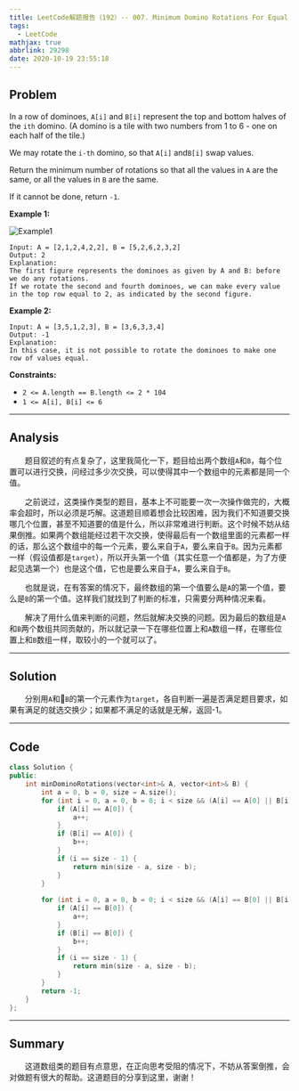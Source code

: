 ```yaml
---
title: LeetCode解题报告（192）-- 007. Minimum Domino Rotations For Equal Row
tags:
  - LeetCode
mathjax: true
abbrlink: 29298
date: 2020-10-19 23:55:18
---
```


## Problem

In a row of dominoes, `A[i]` and `B[i]` represent the top and bottom halves of the `ith` domino.  (A domino is a tile with two numbers from 1 to 6 - one on each half of the tile.)

We may rotate the `i-th` domino, so that `A[i]` and`B[i]` swap values.

Return the minimum number of rotations so that all the values in `A` are the same, or all the values in `B` are the same.

If it cannot be done, return `-1`.

<!-- more -->

**Example 1:**

![Example1](https://assets.leetcode.com/uploads/2019/03/08/domino.png)

```
Input: A = [2,1,2,4,2,2], B = [5,2,6,2,3,2]
Output: 2
Explanation: 
The first figure represents the dominoes as given by A and B: before we do any rotations.
If we rotate the second and fourth dominoes, we can make every value in the top row equal to 2, as indicated by the second figure.
```

**Example 2:**

```
Input: A = [3,5,1,2,3], B = [3,6,3,3,4]
Output: -1
Explanation: 
In this case, it is not possible to rotate the dominoes to make one row of values equal.
```

**Constraints:**

- `2 <= A.length == B.length <= 2 * 104`
- `1 <= A[i], B[i] <= 6`

------

## Analysis

&emsp;&emsp;题目叙述的有点复杂了，这里我简化一下，题目给出两个数组`A`和`B`，每个位置可以进行交换，问经过多少次交换，可以使得其中一个数组中的元素都是同一个值。

&emsp;&emsp;之前说过，这类操作类型的题目，基本上不可能要一次一次操作做完的，大概率会超时，所以必须是巧解。这道题目顺着想会比较困难，因为我们不知道要交换哪几个位置，甚至不知道要的值是什么，所以非常难进行判断。这个时候不妨从结果倒推。如果两个数组能经过若干次交换，使得最后有一个数组里面的元素都一样的话，那么这个数组中的每一个元素，要么来自于`A`，要么来自于`B`。因为元素都一样（假设值都是`target`），所以开头第一个值（其实任意一个值都是，为了方便起见选第一个）也是这个值，它也是要么来自于`A`，要么来自于`B`。

&emsp;&emsp;也就是说，在有答案的情况下，最终数组的第一个值要么是`A`的第一个值，要么是`B`的第一个值。这样我们就找到了判断的标准，只需要分两种情况来看。

&emsp;&emsp;解决了用什么值来判断的问题，然后就解决交换的问题。因为最后的数组是`A`和`B`两个数组共同贡献的，所以就记录一下在哪些位置上和`A`数组一样，在哪些位置上和`B`数组一样，取较小的一个就可以了。

------

## Solution

&emsp;&emsp;分别用`A`和`B`的第一个元素作为`target`，各自判断一遍是否满足题目要求，如果有满足的就选交换少；如果都不满足的话就是无解，返回-1。

------

## Code

```c++
class Solution {
public:
    int minDominoRotations(vector<int>& A, vector<int>& B) {
        int a = 0, b = 0, size = A.size();
        for (int i = 0, a = 0, b = 0; i < size && (A[i] == A[0] || B[i] == A[0]); i++) {
            if (A[i] == A[0]) {
                a++;
            }
            if (B[i] == A[0]) {
                b++;
            }
            if (i == size - 1) {
                return min(size - a, size - b);
            }
        }
        
        for (int i = 0, a = 0, b = 0; i < size && (A[i] == B[0] || B[i] == B[0]); i++) {
            if (A[i] == B[0]) {
                a++;
            }
            if (B[i] == B[0]) {
                b++;
            }
            if (i == size - 1) {
                return min(size - a, size - b);
            }
        }
        return -1;
    }
};
```

------

## Summary

&emsp;&emsp;这道数组类的题目有点意思，在正向思考受阻的情况下，不妨从答案倒推，会对做题有很大的帮助。这道题目的分享到这里，谢谢！
